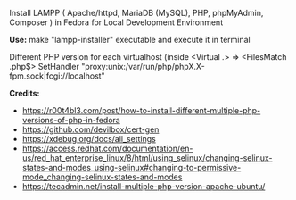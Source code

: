 ﻿Install LAMPP ( Apache/httpd, MariaDB (MySQL), PHP, phpMyAdmin, Composer ) in Fedora for Local Development Environment

**Use:**
make "lampp-installer" executable and execute it in terminal

Different PHP version for each virtualhost (inside <Virtual *.*> =>
  <FilesMatch \.php$>
    SetHandler "proxy:unix:/var/run/php/phpX.X-fpm.sock|fcgi://localhost"
  </FilesMatch> 

**Credits:**
 - https://r00t4bl3.com/post/how-to-install-different-multiple-php-versions-of-php-in-fedora
 - https://github.com/devilbox/cert-gen
 - https://xdebug.org/docs/all_settings
 - https://access.redhat.com/documentation/en-us/red_hat_enterprise_linux/8/html/using_selinux/changing-selinux-states-and-modes_using-selinux#changing-to-permissive-mode_changing-selinux-states-and-modes
 - https://tecadmin.net/install-multiple-php-version-apache-ubuntu/
